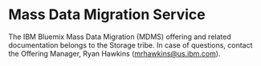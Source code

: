 # Mass Data Migration Service

The IBM Bluemix Mass Data Migration (MDMS) offering and related documentation belongs to the Storage tribe.
In case of questions, contact the Offering Manager, Ryan Hawkins (mrhawkins@us.ibm.com).
